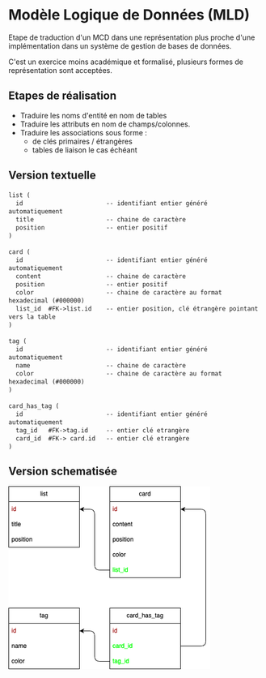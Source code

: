 # Modèle Logique de Données (MLD)

Etape de traduction d'un MCD dans une représentation plus proche d'une implémentation dans un système de gestion de bases de données.

C'est un exercice moins académique et formalisé, plusieurs formes de représentation sont acceptées.

## Etapes de réalisation

- Traduire les noms d'entité en nom de tables
- Traduire les attributs en nom de champs/colonnes.
- Traduire les associations sous forme :
  - de clés primaires / étrangères
  - tables de liaison le cas échéant

## Version textuelle

```
list (
  id                       -- identifiant entier généré automatiquement
  title                    -- chaine de caractère
  position                 -- entier positif
)

card (
  id                       -- identifiant entier généré automatiquement
  content                  -- chaine de caractère
  position                 -- entier positif
  color                    -- chaine de caractère au format hexadecimal (#000000)
  list_id  #FK->list.id    -- entier position, clé étrangère pointant vers la table
)

tag (
  id                       -- identifiant entier généré automatiquement
  name                     -- chaine de caractère
  color                    -- chaine de caractère au format hexadecimal (#000000)
)

card_has_tag (
  id                       -- identifiant entier généré automatiquement
  tag_id   #FK->tag.id     -- entier clé etrangère
  card_id  #FK-> card.id   -- entier clé etrangère
)
```

## Version schematisée

![MLD](./mld.png)
